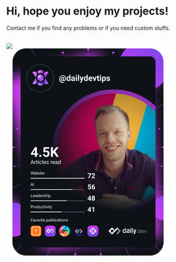 <h1>Hi, hope you enjoy my projects!</h1>
<p>Contact me if you find any problems or if you need custom stuffs.</p>

<br>

<div style="display: flex;">
      <img align="top" style="height: 200px;" src="https://github-readme-stats.vercel.app/api?username=nicolo-rancan&theme=radical&count_private=true&show_icons=true" />

<a href="https://app.daily.dev/DailyDevTips"><img src="https://github.com/rebelchris/rebelchris/blob/master/devcard.svg" width="400" alt="Dev Card"/></a>


</div>
